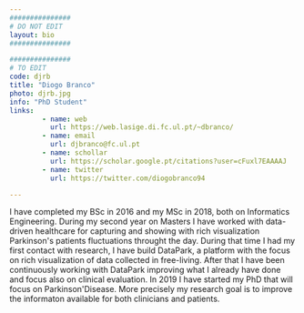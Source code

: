 ```yaml
---
###############
# DO NOT EDIT
layout: bio
###############

###############
# TO EDIT
code: djrb
title: "Diogo Branco"
photo: djrb.jpg
info: "PhD Student"
links:
        - name: web
          url: https://web.lasige.di.fc.ul.pt/~dbranco/
        - name: email
          url: djbranco@fc.ul.pt
        - name: schollar
          url: https://scholar.google.pt/citations?user=cFuxl7EAAAAJ
        - name: twitter
          url: https://twitter.com/diogobranco94

---
```

I have completed my BSc in 2016 and my MSc in 2018, both on Informatics Engineering.
During my second year on Masters I have worked with data-driven healthcare for capturing and showing with rich visualization Parkinson's patients fluctuations throught the day.
During that time I had my first contact with research, I have build DataPark, a platform with the focus on rich visualization of data collected in free-living.
After that I have been continuously working with DataPark improving what I already have done and focus also on clinical evaluation.
In 2019 I have started my PhD that will focus on Parkinson'Disease. More precisely my research goal is to improve the informaton available for both clinicians and patients.
